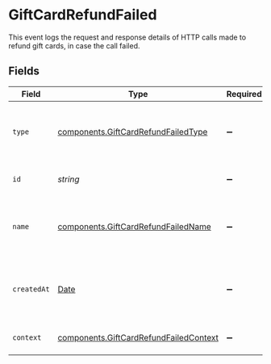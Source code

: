 # GiftCardRefundFailed

This event logs the request and response details of HTTP calls made to refund gift cards, in case the call failed.


## Fields

| Field                                                                                            | Type                                                                                             | Required                                                                                         | Description                                                                                      | Example                                                                                          |
| ------------------------------------------------------------------------------------------------ | ------------------------------------------------------------------------------------------------ | ------------------------------------------------------------------------------------------------ | ------------------------------------------------------------------------------------------------ | ------------------------------------------------------------------------------------------------ |
| `type`                                                                                           | [components.GiftCardRefundFailedType](../../models/components/giftcardrefundfailedtype.md)       | :heavy_minus_sign:                                                                               | The type of this resource. Is always `transaction-event`.                                        | transaction-event                                                                                |
| `id`                                                                                             | *string*                                                                                         | :heavy_minus_sign:                                                                               | The unique identifier for this event.                                                            | fe26475d-ec3e-4884-9553-f7356683f7f9                                                             |
| `name`                                                                                           | [components.GiftCardRefundFailedName](../../models/components/giftcardrefundfailedname.md)       | :heavy_minus_sign:                                                                               | The name of this resource. Is always `gift-card-refund-failed`.                                  | gift-card-refund-failed                                                                          |
| `createdAt`                                                                                      | [Date](https://developer.mozilla.org/en-US/docs/Web/JavaScript/Reference/Global_Objects/Date)    | :heavy_minus_sign:                                                                               | The date and time when this event was created in our system.                                     | 2013-07-16T19:23:00.000+00:00                                                                    |
| `context`                                                                                        | [components.GiftCardRefundFailedContext](../../models/components/giftcardrefundfailedcontext.md) | :heavy_minus_sign:                                                                               | Additional context for this event.                                                               |                                                                                                  |